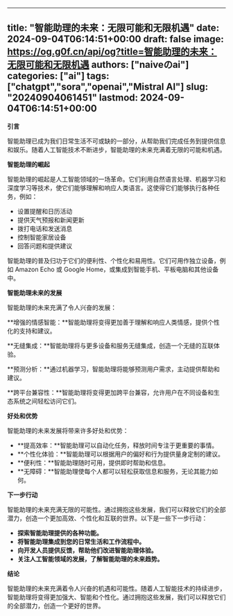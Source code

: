 
---
title: "智能助理的未来：无限可能和无限机遇"
date: 2024-09-04T06:14:51+00:00
draft: false
image: https://og.g0f.cn/api/og?title=智能助理的未来：无限可能和无限机遇
authors: ["naiveのai"]
categories: ["ai"]
tags: ["chatgpt","sora","openai","Mistral AI"]
slug: "20240904061451"
lastmod: 2024-09-04T06:14:51+00:00
---
**引言**

智能助理已成为我们日常生活不可或缺的一部分，从帮助我们完成任务到提供信息和娱乐。随着人工智能技术不断进步，智能助理的未来充满着无限的可能和机遇。

**智能助理的崛起**

智能助理的崛起是人工智能领域的一场革命。它们利用自然语言处理、机器学习和深度学习等技术，使它们能够理解和响应人类语言。这使得它们能够执行各种任务，例如：

* 设置提醒和日历活动
* 提供天气预报和新闻更新
* 拨打电话和发送消息
* 控制智能家居设备
* 回答问题和提供建议

智能助理的普及归功于它们的便利性、个性化和易用性。它们可用作独立设备，例如 Amazon Echo 或 Google Home，或集成到智能手机、平板电脑和其他设备中。

**智能助理未来的发展**

智能助理的未来充满了令人兴奋的发展：

**增强的情感智能：**智能助理将变得更加善于理解和响应人类情感，提供个性化的支持和建议。

**无缝集成：**智能助理将与更多设备和服务无缝集成，创造一个无缝的互联体验。

**预测分析：**通过机器学习，智能助理将能够预测用户需求，主动提供帮助和建议。

**跨平台兼容性：**智能助理将变得更加跨平台兼容，允许用户在不同设备和生态系统之间轻松访问它们。

**好处和优势**

智能助理的未来发展将带来许多好处和优势：

* **提高效率：**智能助理可以自动化任务，释放时间专注于更重要的事情。
* **个性化体验：**智能助理可以根据用户的偏好和行为提供量身定制的建议。
* **便利性：**智能助理随时可用，提供即时帮助和信息。
* **无障碍：**智能助理使每个人都可以轻松获取信息和服务，无论其能力如何。

**下一步行动**

智能助理的未来充满无限的可能性。通过拥抱这些发展，我们可以释放它们的全部潜力，创造一个更加高效、个性化和互联的世界。以下是一些下一步行动：

* **探索智能助理提供的各种功能。**
* **将智能助理集成到您的日常生活和工作流程中。**
* **向开发人员提供反馈，帮助他们改进智能助理体验。**
* **关注人工智能领域的发展，了解智能助理的未来趋势。**

**结论**

智能助理的未来充满着令人兴奋的机遇和可能性。随着人工智能技术的持续进步，智能助理将变得更加强大、智能和个性化。通过拥抱这些发展，我们可以释放它们的全部潜力，创造一个更好的世界。